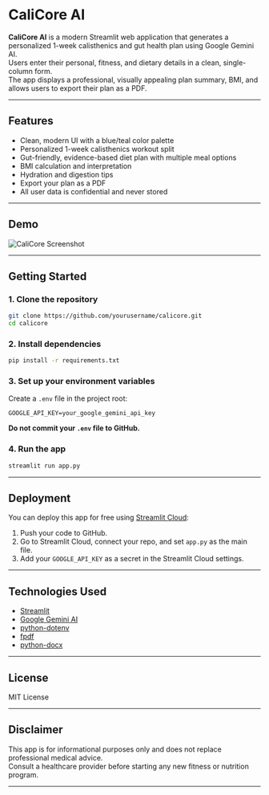 # CaliCore AI 

**CaliCore AI** is a modern Streamlit web application that generates a personalized 1-week calisthenics and gut health plan using Google Gemini AI.  
Users enter their personal, fitness, and dietary details in a clean, single-column form.  
The app displays a professional, visually appealing plan summary, BMI, and allows users to export their plan as a PDF.

---

## Features

- Clean, modern UI with a blue/teal color palette
- Personalized 1-week calisthenics workout split
- Gut-friendly, evidence-based diet plan with multiple meal options
- BMI calculation and interpretation
- Hydration and digestion tips
- Export your plan as a PDF
- All user data is confidential and never stored

---

## Demo

![CaliCore Screenshot](https://img.icons8.com/fluency/96/fitness.png)

---

## Getting Started

### 1. Clone the repository

```bash
git clone https://github.com/yourusername/calicore.git
cd calicore
```

### 2. Install dependencies

```bash
pip install -r requirements.txt
```

### 3. Set up your environment variables

Create a `.env` file in the project root:

```
GOOGLE_API_KEY=your_google_gemini_api_key
```

**Do not commit your `.env` file to GitHub.**

### 4. Run the app

```bash
streamlit run app.py
```

---

## Deployment

You can deploy this app for free using [Streamlit Cloud](https://streamlit.io/cloud):

1. Push your code to GitHub.
2. Go to Streamlit Cloud, connect your repo, and set `app.py` as the main file.
3. Add your `GOOGLE_API_KEY` as a secret in the Streamlit Cloud settings.

---

## Technologies Used

- [Streamlit](https://streamlit.io/)
- [Google Gemini AI](https://ai.google.dev/)
- [python-dotenv](https://pypi.org/project/python-dotenv/)
- [fpdf](https://pypi.org/project/fpdf/)
- [python-docx](https://pypi.org/project/python-docx/)

---

## License

MIT License

---

## Disclaimer

This app is for informational purposes only and does not replace professional medical advice.  
Consult a healthcare provider before starting any new fitness or nutrition program.

---

